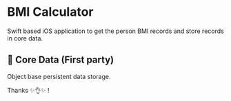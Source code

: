 # BMI Calculator
Swift based iOS application to get the person BMI records and store records in core data.

## 🔖 Core Data (First party)
Object base persistent data storage.

Thanks ✨👌✨ !
